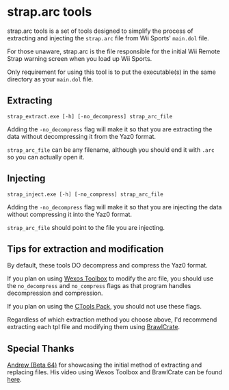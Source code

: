 # strap.arc tools

strap.arc tools is a set of tools designed to simplify the process of extracting and injecting the `strap.arc` file from Wii Sports' `main.dol` file.

For those unaware, strap.arc is the file responsible for the initial Wii Remote Strap warning screen when you load up Wii Sports.

Only requirement for using this tool is to put the executable(s) in the same directory as your `main.dol` file.



## Extracting

```strap_extract.exe [-h] [-no_decompress] strap_arc_file```

Adding the `-no_decompress` flag will make it so that you are extracting the data without decompressing it from the Yaz0 format.

`strap_arc_file` can be any filename, although you should end it with `.arc` so you can actually open it.


## Injecting

```strap_inject.exe [-h] [-no_compress] strap_arc_file```

Adding the `-no_decompress` flag will make it so that you are injecting the data without compressing it into the Yaz0 format.

`strap_arc_file` should point to the file you are injecting.


## Tips for extraction and modification

By default, these tools DO decompress and compress the Yaz0 format. 

If you plan on using [Wexos Toolbox](https://wiki.tockdom.com/wiki/Wexos%27s_Toolbox) to modify the arc file, you should use the `no_decompress` and `no_compress` flags as that program handles decompression and compression.

If you plan on using the [CTools Pack](https://wiki.tockdom.com/wiki/CTools_Pack), you should not use these flags.

Regardless of which extraction method you choose above, I'd recommend extracting each tpl file and modifying them using [BrawlCrate](https://github.com/soopercool101/BrawlCrate).

## Special Thanks

[Andrew (Beta 64)](https://beta64.tv) for showcasing the initial method of extracting and replacing files. His video using Wexos Toolbox and BrawlCrate can be found [here](https://youtu.be/xf76Ui_MsaI).
